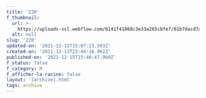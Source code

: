 ```yaml
---
title: '220'
f_thumbnail:
  url: >-
    https://uploads-ssl.webflow.com/6141f41868c3e33a265cbfe7/61b7dacd7a7f58699f21bf4f_220.jpg
  alt: null
slug: '220'
updated-on: '2021-12-15T15:07:23.503Z'
created-on: '2021-12-13T23:44:16.962Z'
published-on: '2021-12-15T15:48:47.960Z'
f_status: false
f_category: M
f_afficher-la-racine: false
layout: '[archive].html'
tags: archive
---
```




